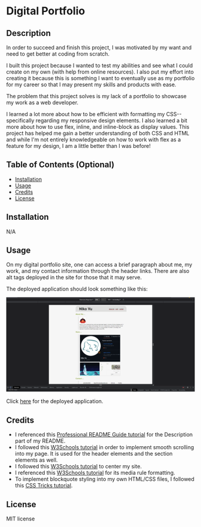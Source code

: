 # Digital Portfolio

## Description

In order to succeed and finish this project, I was motivated by my want and need to get better at coding from scratch.

I built this project because I wanted to test my abilities and see what I could create on my own (with help from online resources). I also put my effort into creating it because this is something I want to eventually use as my portfolio for my career so that I may present my skills and products with ease.

The problem that this project solves is my lack of a portfolio to showcase my work as a web developer.

I learned a lot more about how to be efficient with formatting my CSS--specifically regarding my responsive design elements. I also learned a bit more about how to use flex, inline, and inline-block as display values. This project has helped me gain a better understanding of both CSS and HTML and while I'm not entirely knowledgeable on how to work with flex as a feature for my design, I am a little better than I was before!

## Table of Contents (Optional)

- [Installation](#installation)
- [Usage](#usage)
- [Credits](#credits)
- [License](#license)

## Installation

N/A

## Usage

On my digital portfolio site, one can access a brief paragraph about me, my work, and my contact information through the header links. There are also alt tags deployed in the site for those that it may serve.

The deployed application should look something like this:

![Screenshot of the application.](/assets/media/screenshot.png)

Click [here](https://niko-vu.github.io/digital-portfolio/) for the deployed application.

## Credits

* I referenced this [Professional README Guide tutorial](https://coding-boot-camp.github.io/full-stack/github/professional-readme-guide) for the Description part of my README.
* I followed this [W3Schools tutorial](https://www.w3schools.com/howto/howto_css_smooth_scroll.asp#section1) in order to implement smooth scrolling into my page. It is used for the header elements and the section elements as well.
* I followed this [W3Schools tutorial](https://www.w3schools.com/howto/howto_css_center_website.asp) to center my site.
* I referenced this [W3Schools tutorial](https://www.w3schools.com/cssref/css3_pr_mediaquery.php) for its media rule formatting.
* To implement blockquote styling into my own HTML/CSS files, I followed this [CSS Tricks tutorial](https://css-tricks.com/snippets/css/simple-and-nice-blockquote-styling/).


## License

MIT license
